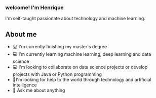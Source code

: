 ### welcome! I'm Henrique

I'm self-taught passionate about technology and machine learning.
## About me
- 💻 I'm currently finishing my master's degree
- 💻 I’m currently learning machine learning, deep learning and data science
- 💻 I'm looking to collaborate on data science projects or develop projects with Java or Python programming
- 🤔I'm looking for help to the world through technology and artificial intelligence
- 💬 Ask me about anything

